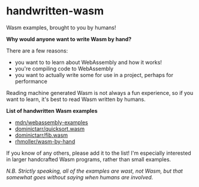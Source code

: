 # handwritten-wasm
Wasm examples, brought to you by humans!

**Why would anyone want to write Wasm by hand?**

There are a few reasons:

 * you want to to learn about WebAssembly and how it works!
 * you're compiling code to WebAssembly
 * you want to actually write some for use in a project, perhaps for performance
 
Reading machine generated Wasm is not always a fun experience, so if you want to learn, it's best to read Wasm written by humans.


**List of handwritten Wasm examples**

 * [mdn/webassembly-examples](https://github.com/mdn/webassembly-examples)
 * [dominictarr/quicksort.wasm](https://github.com/dominictarr/quicksort.wasm)
 * [dominictarr/fib.wasm](https://github.com/dominictarr/fib.wasm)
 * [rhmoller/wasm-by-hand](https://github.com/rhmoller/wasm-by-hand)

If you know of any others, please add it to the list! I'm especially interested in larger handcrafted Wasm programs, rather than small examples.

*N.B. Strictly speaking, all of the examples are wast, not Wasm, but that somewhat goes without saying when humans are involved.*
